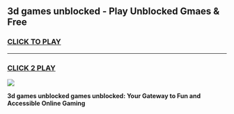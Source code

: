 
## 3d games unblocked - Play Unblocked Gmaes & Free
<h3>
<a href="https://news.freeplayer.one?title=3d_games_unblocked&ref=23F">CLICK TO PLAY</a></h3>
<hr>

<h3>
<a href="https://news.freeplayer.one?title=3d_games_unblocked&ref=23F">CLICK 2 PLAY</a>
  
</h3>

<a href="https://news.freeplayer.one?title=3d_games_unblocked&ref=23F/"><img src="https://clearcache.store/games.png"></a>


**3d games unblocked games unblocked: Your Gateway to Fun and Accessible Online Gaming**
